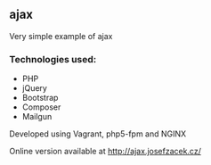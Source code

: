 ## ajax

Very simple example of ajax

### Technologies used:

- PHP
- jQuery
- Bootstrap
- Composer
- Mailgun
 
Developed using Vagrant, php5-fpm and NGINX

Online version available at http://ajax.josefzacek.cz/
